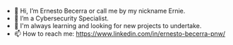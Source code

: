 - 👋 Hi, I’m Ernesto Becerra or call me by my nickname Ernie.
- 👀 I’m a Cybersecurity Specialist.
- 🌱 I'm always learning and looking for new projects to undertake.
- 📫 How to reach me: https://www.linkedin.com/in/ernesto-becerra-pnw/

<!---
Erniebpnw/Erniebpnw is a ✨ special ✨ repository because its `README.md` (this file) appears on your GitHub profile.
You can click the Preview link to take a look at your changes.
--->
